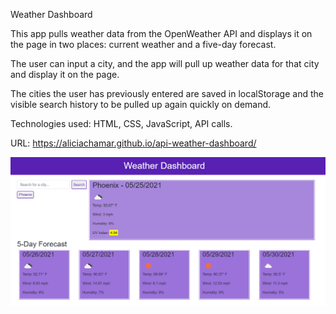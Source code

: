 Weather Dashboard

This app pulls weather data from the OpenWeather API and displays it on the page in two places: current weather and a five-day forecast. 

The user can input a city, and the app will pull up weather data for that city and display it on the page. 

The cities the user has previously entered are saved in localStorage and the visible search history to be pulled up again quickly on demand.

Technologies used: HTML, CSS, JavaScript, API calls. 

URL: https://aliciachamar.github.io/api-weather-dashboard/

![Screenshot](https://raw.githubusercontent.com/aliciachamar/api-weather-dashboard/main/assets/images/screenshot.PNG)